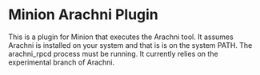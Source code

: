 Minion Arachni Plugin
===================

This is a plugin for Minion that executes the Arachni tool. It assumes Arachni is installed on your system and that is is on the system PATH.  The arachni_rpcd process must be running. It currently relies on the experimental branch of Arachni.
